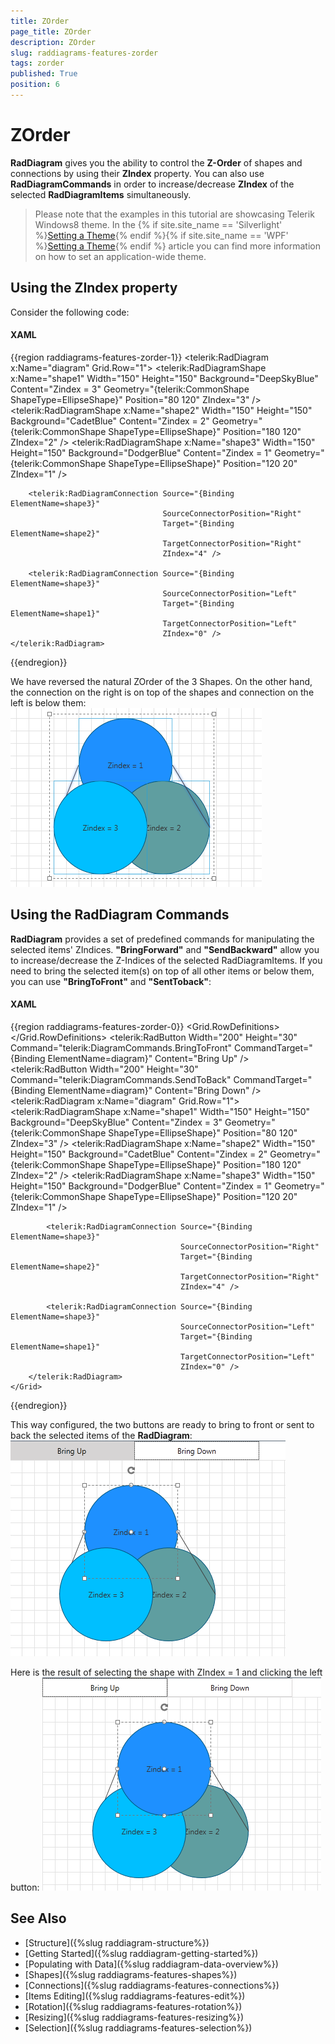 ```yaml
---
title: ZOrder
page_title: ZOrder
description: ZOrder
slug: raddiagrams-features-zorder
tags: zorder
published: True
position: 6
---
```


# ZOrder

__RadDiagram__ gives you the ability to control the __Z-Order__ of shapes and connections by using their __ZIndex__ property. You can also use __RadDiagramCommands__ in order to increase/decrease __ZIndex__ of the selected __RadDiagramItems__ simultaneously.	  

>Please note that the examples in this tutorial are showcasing Telerik Windows8 theme. In the {% if site.site_name == 'Silverlight' %}[Setting a Theme](http://www.telerik.com/help/silverlight/common-styling-apperance-setting-theme.html#Setting_Application-Wide_Built-In_Theme_in_the_Code-Behind){% endif %}{% if site.site_name == 'WPF' %}[Setting a Theme](http://www.telerik.com/help/wpf/common-styling-apperance-setting-theme-wpf.html#Setting_Application-Wide_Built-In_Theme_in_the_Code-Behind){% endif %} article you can find more information on how to set an application-wide theme.

## Using the ZIndex property

Consider the following code:
		
#### __XAML__
{{region raddiagrams-features-zorder-1}}
	<telerik:RadDiagram x:Name="diagram" Grid.Row="1">
		<telerik:RadDiagramShape x:Name="shape1" 
								 Width="150"
								 Height="150"
								 Background="DeepSkyBlue"
								 Content="Zindex = 3"
								 Geometry="{telerik:CommonShape ShapeType=EllipseShape}"
								 Position="80 120"
								 ZIndex="3" />
		<telerik:RadDiagramShape x:Name="shape2" 
								 Width="150"
								 Height="150"
								 Background="CadetBlue"
								 Content="Zindex = 2"
								 Geometry="{telerik:CommonShape ShapeType=EllipseShape}"
								 Position="180 120"
								 ZIndex="2" />
		<telerik:RadDiagramShape x:Name="shape3" 
								 Width="150"
								 Height="150"
								 Background="DodgerBlue"
								 Content="Zindex = 1"
								 Geometry="{telerik:CommonShape ShapeType=EllipseShape}"
								 Position="120 20"
								 ZIndex="1" />

		<telerik:RadDiagramConnection Source="{Binding ElementName=shape3}" 
									  SourceConnectorPosition="Right"
									  Target="{Binding ElementName=shape2}"
									  TargetConnectorPosition="Right"
									  ZIndex="4" />

		<telerik:RadDiagramConnection Source="{Binding ElementName=shape3}" 
									  SourceConnectorPosition="Left"
									  Target="{Binding ElementName=shape1}"
									  TargetConnectorPosition="Left"
									  ZIndex="0" />
	</telerik:RadDiagram>
{{endregion}}

We have reversed the natural ZOrder of the 3 Shapes. On the other hand, the connection on the right is on top of the shapes and connection on the left is below them: 
![Rad Diagrams-Features-ZIndex](images/RadDiagrams-Features-ZIndex.png)

## Using the RadDiagram Commands

__RadDiagram__ provides a set of predefined commands for manipulating the selected items' ZIndices. __"BringForward"__ and __"SendBackward"__ allow you to increase/decrease the Z-Indices of the selected RadDiagramItems. If you need to bring the selected item(s) on top of all other items or below them, you can use __"BringToFront"__ and __"SentToback"__:
		
#### __XAML__
{{region raddiagrams-features-zorder-0}}
	<Grid>
		<Grid.RowDefinitions>
			<RowDefinition Height="Auto" />
			<RowDefinition Height="*" />
		</Grid.RowDefinitions>
		<StackPanel Orientation="Horizontal">
			<telerik:RadButton Width="200" 
							   Height="30"
							   Command="telerik:DiagramCommands.BringToFront"
							   CommandTarget="{Binding ElementName=diagram}"
							   Content="Bring Up" />
			<telerik:RadButton Width="200" 
							   Height="30"
							   Command="telerik:DiagramCommands.SendToBack"
							   CommandTarget="{Binding ElementName=diagram}"
							   Content="Bring Down" />
		</StackPanel>
		<telerik:RadDiagram x:Name="diagram" Grid.Row="1">
			<telerik:RadDiagramShape x:Name="shape1" 
									 Width="150"
									 Height="150"
									 Background="DeepSkyBlue"
									 Content="Zindex = 3"
									 Geometry="{telerik:CommonShape ShapeType=EllipseShape}"
									 Position="80 120"
									 ZIndex="3" />
			<telerik:RadDiagramShape x:Name="shape2" 
									 Width="150"
									 Height="150"
									 Background="CadetBlue"
									 Content="Zindex = 2"
									 Geometry="{telerik:CommonShape ShapeType=EllipseShape}"
									 Position="180 120"
									 ZIndex="2" />
			<telerik:RadDiagramShape x:Name="shape3" 
									 Width="150"
									 Height="150"
									 Background="DodgerBlue"
									 Content="Zindex = 1"
									 Geometry="{telerik:CommonShape ShapeType=EllipseShape}"
									 Position="120 20"
									 ZIndex="1" />

			<telerik:RadDiagramConnection Source="{Binding ElementName=shape3}" 
										  SourceConnectorPosition="Right"
										  Target="{Binding ElementName=shape2}"
										  TargetConnectorPosition="Right"
										  ZIndex="4" />

			<telerik:RadDiagramConnection Source="{Binding ElementName=shape3}" 
										  SourceConnectorPosition="Left"
										  Target="{Binding ElementName=shape1}"
										  TargetConnectorPosition="Left"
										  ZIndex="0" />
		</telerik:RadDiagram>
	</Grid>
{{endregion}}

This way configured, the two buttons are ready to bring to front or sent to back the selected items of the __RadDiagram__: 
![raddiagrams-features-zindex-bringup 1](images/raddiagrams-features-zindex-bringup1.png)

Here is the result of selecting the shape with ZIndex = 1 and clicking the left button:
![raddiagrams-features-zindex-bringup 2](images/raddiagrams-features-zindex-bringup2.png)

## See Also
 * [Structure]({%slug raddiagram-structure%})
 * [Getting Started]({%slug raddiagram-getting-started%})
 * [Populating with Data]({%slug raddiagram-data-overview%})
 * [Shapes]({%slug raddiagrams-features-shapes%})
 * [Connections]({%slug raddiagrams-features-connections%})
 * [Items Editing]({%slug raddiagrams-features-edit%})
 * [Rotation]({%slug raddiagrams-features-rotation%})
 * [Resizing]({%slug raddiagrams-features-resizing%})
 * [Selection]({%slug raddiagrams-features-selection%})